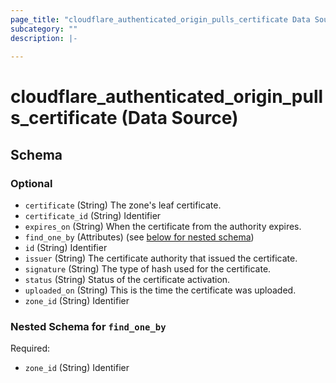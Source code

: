 ```yaml
---
page_title: "cloudflare_authenticated_origin_pulls_certificate Data Source - Cloudflare"
subcategory: ""
description: |-
  
---
```


# cloudflare_authenticated_origin_pulls_certificate (Data Source)




<!-- schema generated by tfplugindocs -->
## Schema

### Optional

- `certificate` (String) The zone's leaf certificate.
- `certificate_id` (String) Identifier
- `expires_on` (String) When the certificate from the authority expires.
- `find_one_by` (Attributes) (see [below for nested schema](#nestedatt--find_one_by))
- `id` (String) Identifier
- `issuer` (String) The certificate authority that issued the certificate.
- `signature` (String) The type of hash used for the certificate.
- `status` (String) Status of the certificate activation.
- `uploaded_on` (String) This is the time the certificate was uploaded.
- `zone_id` (String) Identifier

<a id="nestedatt--find_one_by"></a>
### Nested Schema for `find_one_by`

Required:

- `zone_id` (String) Identifier


